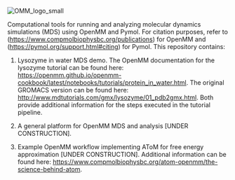 ![OMM_logo_small](https://github.com/user-attachments/assets/a1bf95a5-4c0e-4b29-9e73-04c1d5a3bc56)

Computational tools for running and analyzing molecular dynamics simulations (MDS) using OpenMM and Pymol. For citation purposes, refer to (https://www.compmolbiophysbc.org/publications) for OpenMM and (https://pymol.org/support.html#citing) for Pymol. This repository contains:

1) Lysozyme in water MDS demo. The OpenMM documentation for the lysozyme tutorial can be found here:
   https://openmm.github.io/openmm-cookbook/latest/notebooks/tutorials/protein_in_water.html.
   The original GROMACS version can be found here: http://www.mdtutorials.com/gmx/lysozyme/01_pdb2gmx.html.
   Both provide additional information for the steps executed in the tutorial pipeline.

2) A general platform for OpenMM MDS and analysis [UNDER CONSTRUCTION].

4) Example OpenMM workflow implementing AToM for free energy approximation [UNDER CONSTRUCTION]. Additional information can be found here: https://www.compmolbiophysbc.org/atom-openmm/the-science-behind-atom.

